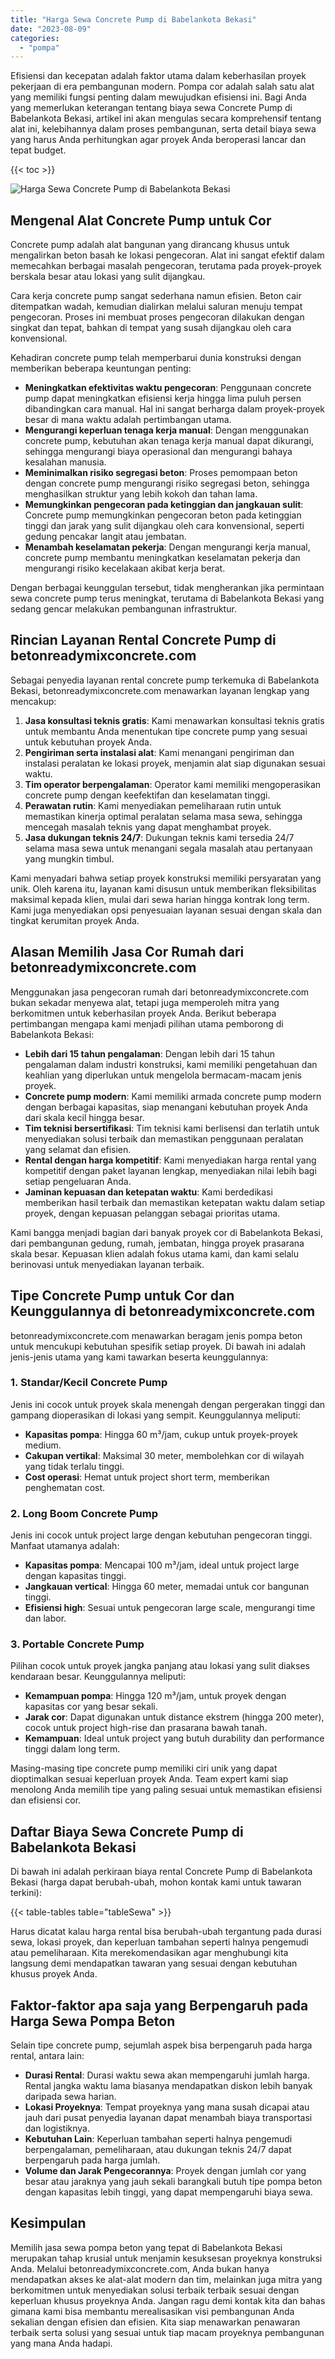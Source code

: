 ```yaml
---
title: "Harga Sewa Concrete Pump di Babelankota Bekasi"
date: "2023-08-09"
categories: 
  - "pompa"
---
```


Efisiensi dan kecepatan adalah faktor utama dalam keberhasilan proyek pekerjaan di era pembangunan modern. Pompa cor adalah salah satu alat yang memiliki fungsi penting dalam mewujudkan efisiensi ini. Bagi Anda yang memerlukan keterangan tentang biaya sewa Concrete Pump di Babelankota Bekasi, artikel ini akan mengulas secara komprehensif tentang alat ini, kelebihannya dalam proses pembangunan, serta detail biaya sewa yang harus Anda perhitungkan agar proyek Anda beroperasi lancar dan tepat budget.

{{< toc >}}

![Harga Sewa Concrete Pump di Babelankota Bekasi](https://betoncor8.github.io/pump/concrete-pump%20(25).png)

## Mengenal Alat Concrete Pump untuk Cor

Concrete pump adalah alat bangunan yang dirancang khusus untuk mengalirkan beton basah ke lokasi pengecoran. Alat ini sangat efektif dalam memecahkan berbagai masalah pengecoran, terutama pada proyek-proyek berskala besar atau lokasi yang sulit dijangkau.

Cara kerja concrete pump sangat sederhana namun efisien. Beton cair ditempatkan wadah, kemudian dialirkan melalui saluran menuju tempat pengecoran. Proses ini membuat proses pengecoran dilakukan dengan singkat dan tepat, bahkan di tempat yang susah dijangkau oleh cara konvensional.

Kehadiran concrete pump telah memperbarui dunia konstruksi dengan memberikan beberapa keuntungan penting:

- **Meningkatkan efektivitas waktu pengecoran**: Penggunaan concrete pump dapat meningkatkan efisiensi kerja hingga lima puluh persen dibandingkan cara manual. Hal ini sangat berharga dalam proyek-proyek besar di mana waktu adalah pertimbangan utama.
- **Mengurangi keperluan tenaga kerja manual**: Dengan menggunakan concrete pump, kebutuhan akan tenaga kerja manual dapat dikurangi, sehingga mengurangi biaya operasional dan mengurangi bahaya kesalahan manusia.
- **Meminimalkan risiko segregasi beton**: Proses pemompaan beton dengan concrete pump mengurangi risiko segregasi beton, sehingga menghasilkan struktur yang lebih kokoh dan tahan lama.
- **Memungkinkan pengecoran pada ketinggian dan jangkauan sulit**: Concrete pump memungkinkan pengecoran beton pada ketinggian tinggi dan jarak yang sulit dijangkau oleh cara konvensional, seperti gedung pencakar langit atau jembatan.
- **Menambah keselamatan pekerja**: Dengan mengurangi kerja manual, concrete pump membantu meningkatkan keselamatan pekerja dan mengurangi risiko kecelakaan akibat kerja berat.

Dengan berbagai keunggulan tersebut, tidak mengherankan jika permintaan sewa concrete pump terus meningkat, terutama di Babelankota Bekasi yang sedang gencar melakukan pembangunan infrastruktur.

## Rincian Layanan Rental Concrete Pump di betonreadymixconcrete.com

Sebagai penyedia layanan rental concrete pump terkemuka di Babelankota Bekasi, betonreadymixconcrete.com menawarkan layanan lengkap yang mencakup:

1. **Jasa konsultasi teknis gratis**: Kami menawarkan konsultasi teknis gratis untuk membantu Anda menentukan tipe concrete pump yang sesuai untuk kebutuhan proyek Anda.
2. **Pengiriman serta instalasi alat**: Kami menangani pengiriman dan instalasi peralatan ke lokasi proyek, menjamin alat siap digunakan sesuai waktu.
3. **Tim operator berpengalaman**: Operator kami memiliki mengoperasikan concrete pump dengan keefektifan dan keselamatan tinggi.
4. **Perawatan rutin**: Kami menyediakan pemeliharaan rutin untuk memastikan kinerja optimal peralatan selama masa sewa, sehingga mencegah masalah teknis yang dapat menghambat proyek.
5. **Jasa dukungan teknis 24/7**: Dukungan teknis kami tersedia 24/7 selama masa sewa untuk menangani segala masalah atau pertanyaan yang mungkin timbul.

Kami menyadari bahwa setiap proyek konstruksi memiliki persyaratan yang unik. Oleh karena itu, layanan kami disusun untuk memberikan fleksibilitas maksimal kepada klien, mulai dari sewa harian hingga kontrak long term. Kami juga menyediakan opsi penyesuaian layanan sesuai dengan skala dan tingkat kerumitan proyek Anda.

## Alasan Memilih Jasa Cor Rumah dari betonreadymixconcrete.com

Menggunakan jasa pengecoran rumah dari betonreadymixconcrete.com bukan sekadar menyewa alat, tetapi juga memperoleh mitra yang berkomitmen untuk keberhasilan proyek Anda. Berikut beberapa pertimbangan mengapa kami menjadi pilihan utama pemborong di Babelankota Bekasi:

- **Lebih dari 15 tahun pengalaman**: Dengan lebih dari 15 tahun pengalaman dalam industri konstruksi, kami memiliki pengetahuan dan keahlian yang diperlukan untuk mengelola bermacam-macam jenis proyek.
- **Concrete pump modern**: Kami memiliki armada concrete pump modern dengan berbagai kapasitas, siap menangani kebutuhan proyek Anda dari skala kecil hingga besar.
- **Tim teknisi bersertifikasi**: Tim teknisi kami berlisensi dan terlatih untuk menyediakan solusi terbaik dan memastikan penggunaan peralatan yang selamat dan efisien.
- **Rental dengan harga kompetitif**: Kami menyediakan harga rental yang kompetitif dengan paket layanan lengkap, menyediakan nilai lebih bagi setiap pengeluaran Anda.
- **Jaminan kepuasan dan ketepatan waktu**: Kami berdedikasi memberikan hasil terbaik dan memastikan ketepatan waktu dalam setiap proyek, dengan kepuasan pelanggan sebagai prioritas utama.

Kami bangga menjadi bagian dari banyak proyek cor di Babelankota Bekasi, dari pembangunan gedung, rumah, jembatan, hingga proyek prasarana skala besar. Kepuasan klien adalah fokus utama kami, dan kami selalu berinovasi untuk menyediakan layanan terbaik.

## Tipe Concrete Pump untuk Cor dan Keunggulannya di betonreadymixconcrete.com

betonreadymixconcrete.com menawarkan beragam jenis pompa beton untuk mencukupi kebutuhan spesifik setiap proyek. Di bawah ini adalah jenis-jenis utama yang kami tawarkan beserta keunggulannya:

### 1\. Standar/Kecil Concrete Pump

Jenis ini cocok untuk proyek skala menengah dengan pergerakan tinggi dan gampang dioperasikan di lokasi yang sempit. Keunggulannya meliputi:

- **Kapasitas pompa**: Hingga 60 m³/jam, cukup untuk proyek-proyek medium.
- **Cakupan vertikal**: Maksimal 30 meter, membolehkan cor di wilayah yang tidak terlalu tinggi.
- **Cost operasi**: Hemat untuk project short term, memberikan penghematan cost.

### 2\. Long Boom Concrete Pump

Jenis ini cocok untuk project large dengan kebutuhan pengecoran tinggi. Manfaat utamanya adalah:

- **Kapasitas pompa**: Mencapai 100 m³/jam, ideal untuk project large dengan kapasitas tinggi.
- **Jangkauan vertical**: Hingga 60 meter, memadai untuk cor bangunan tinggi.
- **Efisiensi high**: Sesuai untuk pengecoran large scale, mengurangi time dan labor.

### 3\. Portable Concrete Pump

Pilihan cocok untuk proyek jangka panjang atau lokasi yang sulit diakses kendaraan besar. Keunggulannya meliputi:

- **Kemampuan pompa**: Hingga 120 m³/jam, untuk proyek dengan kapasitas cor yang besar sekali.
- **Jarak cor**: Dapat digunakan untuk distance ekstrem (hingga 200 meter), cocok untuk project high-rise dan prasarana bawah tanah.
- **Kemampuan**: Ideal untuk project yang butuh durability dan performance tinggi dalam long term.

Masing-masing tipe concrete pump memiliki ciri unik yang dapat dioptimalkan sesuai keperluan proyek Anda. Team expert kami siap menolong Anda memilih tipe yang paling sesuai untuk memastikan efisiensi dan efisiensi cor.

## Daftar Biaya Sewa Concrete Pump di Babelankota Bekasi

Di bawah ini adalah perkiraan biaya rental Concrete Pump di Babelankota Bekasi (harga dapat berubah-ubah, mohon kontak kami untuk tawaran terkini):

{{< table-tables table="tableSewa" >}}

Harus dicatat kalau harga rental bisa berubah-ubah tergantung pada durasi sewa, lokasi proyek, dan keperluan tambahan seperti halnya pengemudi atau pemeliharaan. Kita merekomendasikan agar menghubungi kita langsung demi mendapatkan tawaran yang sesuai dengan kebutuhan khusus proyek Anda.

## Faktor-faktor apa saja yang Berpengaruh pada Harga Sewa Pompa Beton

Selain tipe concrete pump, sejumlah aspek bisa berpengaruh pada harga rental, antara lain:

- **Durasi Rental**: Durasi waktu sewa akan mempengaruhi jumlah harga. Rental jangka waktu lama biasanya mendapatkan diskon lebih banyak daripada sewa harian.
- **Lokasi Proyeknya**: Tempat proyeknya yang mana susah dicapai atau jauh dari pusat penyedia layanan dapat menambah biaya transportasi dan logistiknya.
- **Kebutuhan Lain**: Keperluan tambahan seperti halnya pengemudi berpengalaman, pemeliharaan, atau dukungan teknis 24/7 dapat berpengaruh pada harga jumlah.
- **Volume dan Jarak Pengecorannya**: Proyek dengan jumlah cor yang besar atau jaraknya yang jauh sekali barangkali butuh tipe pompa beton dengan kapasitas lebih tinggi, yang dapat mempengaruhi biaya sewa.

## Kesimpulan

Memilih jasa sewa pompa beton yang tepat di Babelankota Bekasi merupakan tahap krusial untuk menjamin kesuksesan proyeknya konstruksi Anda. Melalui betonreadymixconcrete.com, Anda bukan hanya mendapatkan akses ke alat-alat modern dan tim, melainkan juga mitra yang berkomitmen untuk menyediakan solusi terbaik terbaik sesuai dengan keperluan khusus proyeknya Anda. Jangan ragu demi kontak kita dan bahas gimana kami bisa membantu merealisasikan visi pembangunan Anda sekalian dengan efisien dan efisien. Kita siap menawarkan penawaran terbaik serta solusi yang sesuai untuk tiap macam proyeknya pembangunan yang mana Anda hadapi.

